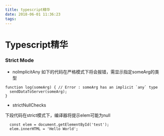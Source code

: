 ```yaml
---
title: typescript精华
date: 2018-06-01 11:36:23
tags:
---
```

# Typescript精华

### Strict Mode

- noImplicitAny
如下的代码在严格模式下将会报错，需显示指定someArg的类型
```
function log(someArg) { // Error : someArg has an implicit `any` type
  sendDataToServer(someArg);
}
```
- strictNullChecks

下段代码在strict模式下，编译器将提示elem可能为null
```
  const elem = document.getElementById('test');
  elem.innerHTML = 'Hello World';
```